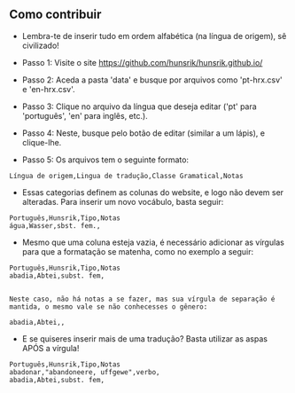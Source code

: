 ## Como contribuir
* Lembra-te de inserir tudo em ordem alfabética (na língua de origem), sê civilizado!

* Passo 1: Visite o site https://github.com/hunsrik/hunsrik.github.io/
* Passo 2: Aceda a pasta 'data' e busque por arquivos como 'pt-hrx.csv' e 'en-hrx.csv'.
* Passo 3: Clique no arquivo da língua que deseja editar ('pt' para 'português', 'en' para inglês, etc.).
* Passo 4: Neste, busque pelo botão de editar (similar a um lápis), e clique-lhe.
* Passo 5: Os arquivos tem o seguinte formato:
```
Língua de origem,Lingua de tradução,Classe Gramatical,Notas
```
* Essas categorias definem as colunas do website, e logo não devem ser alteradas. Para inserir um novo vocábulo, basta seguir:
```
Português,Hunsrik,Tipo,Notas
água,Wasser,sbst. fem.,
```
* Mesmo que uma coluna esteja vazia, é necessário adicionar as vírgulas para que a formatação se matenha, como no exemplo a seguir:
```
Português,Hunsrik,Tipo,Notas
abadia,Abtei,subst. fem,


Neste caso, não há notas a se fazer, mas sua vírgula de separação é mantida, o mesmo vale se não conhecesses o gênero:

abadia,Abtei,,
```
* E se quiseres inserir mais de uma tradução? Basta utilizar as aspas APÓS a vírgula!
```
Português,Hunsrik,Tipo,Notas
abadonar,"abandoneere, uffgewe",verbo,
abadia,Abtei,subst. fem,
```
